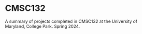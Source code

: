 # CMSC132
A summary of projects completed in CMSC132 at the University of Maryland, College Park. Spring 2024.
